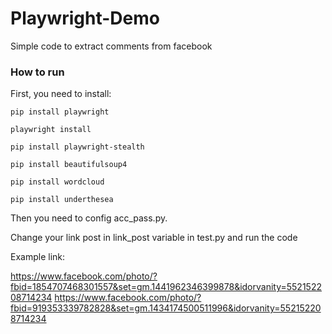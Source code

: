 # Playwright-Demo
Simple code to extract comments from facebook
### How to run

First, you need to install:

```
pip install playwright

playwright install

pip install playwright-stealth

pip install beautifulsoup4

pip install wordcloud

pip install underthesea
```

Then you need to config acc_pass.py.

Change your link post in link_post variable in test.py and run the code

Example link: 

https://www.facebook.com/photo/?fbid=1854707468301557&set=gm.1441962346399878&idorvanity=552152208714234
https://www.facebook.com/photo/?fbid=919353339782828&set=gm.1434174500511996&idorvanity=552152208714234
